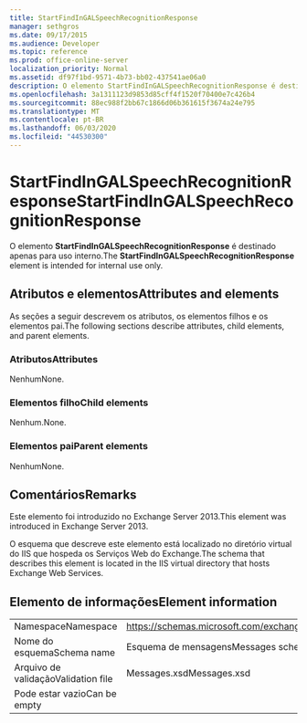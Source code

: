 ```yaml
---
title: StartFindInGALSpeechRecognitionResponse
manager: sethgros
ms.date: 09/17/2015
ms.audience: Developer
ms.topic: reference
ms.prod: office-online-server
localization_priority: Normal
ms.assetid: df97f1bd-9571-4b73-bb02-437541ae06a0
description: O elemento StartFindInGALSpeechRecognitionResponse é destinado apenas para uso interno.
ms.openlocfilehash: 3a1311123d9853d85cff4f1520f70400e7c426b4
ms.sourcegitcommit: 88ec988f2bb67c1866d06b361615f3674a24e795
ms.translationtype: MT
ms.contentlocale: pt-BR
ms.lasthandoff: 06/03/2020
ms.locfileid: "44530300"
---
```

# <a name="startfindingalspeechrecognitionresponse"></a><span data-ttu-id="b01cf-103">StartFindInGALSpeechRecognitionResponse</span><span class="sxs-lookup"><span data-stu-id="b01cf-103">StartFindInGALSpeechRecognitionResponse</span></span>

<span data-ttu-id="b01cf-104">O elemento **StartFindInGALSpeechRecognitionResponse** é destinado apenas para uso interno.</span><span class="sxs-lookup"><span data-stu-id="b01cf-104">The **StartFindInGALSpeechRecognitionResponse** element is intended for internal use only.</span></span> 

## <a name="attributes-and-elements"></a><span data-ttu-id="b01cf-105">Atributos e elementos</span><span class="sxs-lookup"><span data-stu-id="b01cf-105">Attributes and elements</span></span>

<span data-ttu-id="b01cf-106">As seções a seguir descrevem os atributos, os elementos filhos e os elementos pai.</span><span class="sxs-lookup"><span data-stu-id="b01cf-106">The following sections describe attributes, child elements, and parent elements.</span></span>
  
### <a name="attributes"></a><span data-ttu-id="b01cf-107">Atributos</span><span class="sxs-lookup"><span data-stu-id="b01cf-107">Attributes</span></span>

<span data-ttu-id="b01cf-108">Nenhum</span><span class="sxs-lookup"><span data-stu-id="b01cf-108">None.</span></span>
  
### <a name="child-elements"></a><span data-ttu-id="b01cf-109">Elementos filho</span><span class="sxs-lookup"><span data-stu-id="b01cf-109">Child elements</span></span>

<span data-ttu-id="b01cf-110">Nenhum.</span><span class="sxs-lookup"><span data-stu-id="b01cf-110">None.</span></span>
  
### <a name="parent-elements"></a><span data-ttu-id="b01cf-111">Elementos pai</span><span class="sxs-lookup"><span data-stu-id="b01cf-111">Parent elements</span></span>

<span data-ttu-id="b01cf-112">Nenhum</span><span class="sxs-lookup"><span data-stu-id="b01cf-112">None.</span></span>
  
## <a name="remarks"></a><span data-ttu-id="b01cf-113">Comentários</span><span class="sxs-lookup"><span data-stu-id="b01cf-113">Remarks</span></span>

<span data-ttu-id="b01cf-114">Este elemento foi introduzido no Exchange Server 2013.</span><span class="sxs-lookup"><span data-stu-id="b01cf-114">This element was introduced in Exchange Server 2013.</span></span>
  
<span data-ttu-id="b01cf-115">O esquema que descreve este elemento está localizado no diretório virtual do IIS que hospeda os Serviços Web do Exchange.</span><span class="sxs-lookup"><span data-stu-id="b01cf-115">The schema that describes this element is located in the IIS virtual directory that hosts Exchange Web Services.</span></span>
  
## <a name="element-information"></a><span data-ttu-id="b01cf-116">Elemento de informações</span><span class="sxs-lookup"><span data-stu-id="b01cf-116">Element information</span></span>

|||
|:-----|:-----|
|<span data-ttu-id="b01cf-117">Namespace</span><span class="sxs-lookup"><span data-stu-id="b01cf-117">Namespace</span></span>  <br/> |https://schemas.microsoft.com/exchange/services/2006/messages  <br/> |
|<span data-ttu-id="b01cf-118">Nome do esquema</span><span class="sxs-lookup"><span data-stu-id="b01cf-118">Schema name</span></span>  <br/> |<span data-ttu-id="b01cf-119">Esquema de mensagens</span><span class="sxs-lookup"><span data-stu-id="b01cf-119">Messages schema</span></span>  <br/> |
|<span data-ttu-id="b01cf-120">Arquivo de validação</span><span class="sxs-lookup"><span data-stu-id="b01cf-120">Validation file</span></span>  <br/> |<span data-ttu-id="b01cf-121">Messages.xsd</span><span class="sxs-lookup"><span data-stu-id="b01cf-121">Messages.xsd</span></span>  <br/> |
|<span data-ttu-id="b01cf-122">Pode estar vazio</span><span class="sxs-lookup"><span data-stu-id="b01cf-122">Can be empty</span></span>  <br/> ||
   

